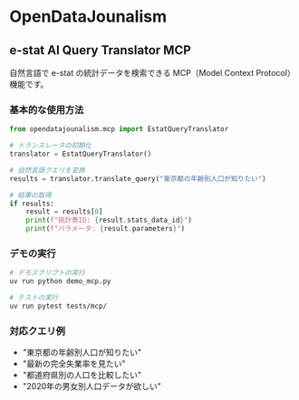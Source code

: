 # OpenDataJounalism

## e-stat AI Query Translator MCP

自然言語で e-stat の統計データを検索できる MCP（Model Context Protocol）機能です。

### 基本的な使用方法

```python
from opendatajounalism.mcp import EstatQueryTranslator

# トランスレータの初期化
translator = EstatQueryTranslator()

# 自然言語クエリを変換
results = translator.translate_query("東京都の年齢別人口が知りたい")

# 結果の取得
if results:
    result = results[0]
    print(f"統計表ID: {result.stats_data_id}")
    print(f"パラメータ: {result.parameters}")
```

### デモの実行

```bash
# デモスクリプトの実行
uv run python demo_mcp.py

# テストの実行
uv run pytest tests/mcp/
```

### 対応クエリ例

- "東京都の年齢別人口が知りたい"
- "最新の完全失業率を見たい"
- "都道府県別の人口を比較したい"
- "2020年の男女別人口データが欲しい"
